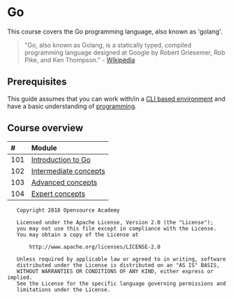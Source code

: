 # Go
This course covers the Go programming language, also known as 'golang'.

> "Go, also known as Golang, is a statically typed, compiled programming language designed at Google by Robert Griesemer, Rob Pike, and Ken Thompson." - [Wikipedia](https://en.wikipedia.org/wiki/Go_(programming_language))

## Prerequisites
This guide assumes that you can work with/in a [CLI based environment](https://github.com/Opensource-Academy/cli) and have a basic understanding of [programming](https://github.com/Opensource-Academy/programming).

## Course overview

|    # | Module                                          |
| :--- | :---                                            |
|  101 | [Introduction to Go](101_introduction_to_go.md) |
|  102 | [Intermediate concepts](102_intermediate_go.md) |
|  103 | [Advanced concepts](103_advanced_go.md)         |
|  104 | [Expert concepts](104_expert_go.md)             |

```
   Copyright 2018 Opensource Academy

   Licensed under the Apache License, Version 2.0 (the "License");
   you may not use this file except in compliance with the License.
   You may obtain a copy of the License at

       http://www.apache.org/licenses/LICENSE-2.0

   Unless required by applicable law or agreed to in writing, software
   distributed under the License is distributed on an "AS IS" BASIS,
   WITHOUT WARRANTIES OR CONDITIONS OF ANY KIND, either express or implied.
   See the License for the specific language governing permissions and
   limitations under the License.
```

